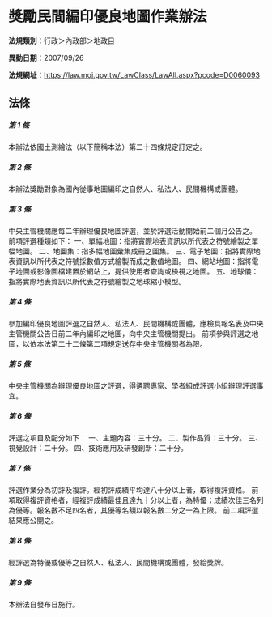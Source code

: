 # 獎勵民間編印優良地圖作業辦法

**法規類別**：行政＞內政部＞地政目

**異動日期**：2007/09/26  

**法規網址**：https://law.moj.gov.tw/LawClass/LawAll.aspx?pcode=D0060093





## 法條
##### 第 1 條
本辦法依國土測繪法（以下簡稱本法）第二十四條規定訂定之。

##### 第 2 條
本辦法獎勵對象為國內從事地圖編印之自然人、私法人、民間機構或團體。

##### 第 3 條
中央主管機關應每二年辦理優良地圖評選，並於評選活動開始前二個月公告之。
前項評選種類如下：
一、單幅地圖：指將實際地表資訊以所代表之符號繪製之單幅地圖。
二、地圖集：指多幅地圖彙集成冊之圖集。
三、電子地圖：指將實際地表資訊以所代表之符號採數值方式繪製而成之數值地圖。
四、網站地圖：指將電子地圖或影像圖檔建置於網站上，提供使用者查詢或檢視之地圖。
五、地球儀：指將實際地表資訊以所代表之符號繪製之地球縮小模型。

##### 第 4 條
參加編印優良地圖評選之自然人、私法人、民間機構或團體，應檢具報名表及中央主管機關公告日前二年內編印之地圖，向中央主管機關提出。
前項參與評選之地圖，以依本法第二十二條第二項規定送存中央主管機關者為限。

##### 第 5 條
中央主管機關為辦理優良地圖之評選，得遴聘專家、學者組成評選小組辦理評選事宜。

##### 第 6 條
評選之項目及配分如下：
一、主題內容：三十分。
二、製作品質：三十分。
三、視覺設計：二十分。
四、技術應用及研發創新：二十分。

##### 第 7 條
評選作業分為初評及複評。經初評成績平均達八十分以上者，取得複評資格。
前項取得複評資格者，經複評成績最佳且達九十分以上者，為特優；成績次佳三名列為優等。報名數不足四名者，其優等名額以報名數二分之一為上限。
前二項評選結果應公開之。

##### 第 8 條
經評選為特優或優等之自然人、私法人、民間機構或團體，發給獎牌。

##### 第 9 條
本辦法自發布日施行。


